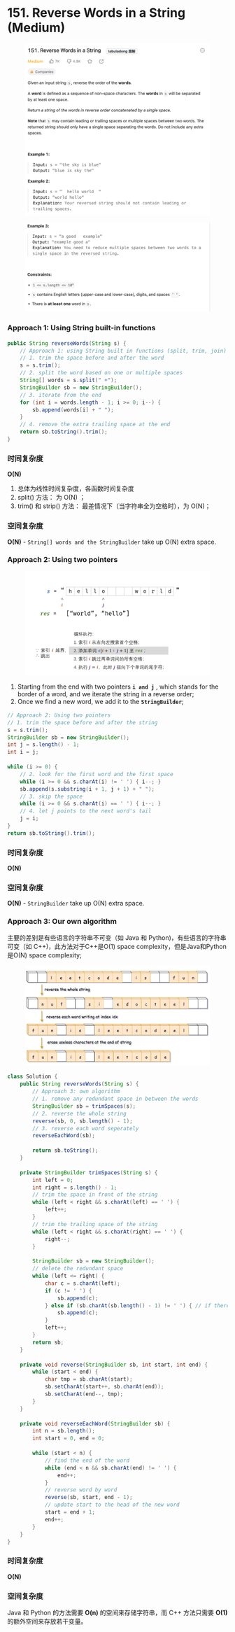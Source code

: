 # 151. Reverse Words in a String (Medium)

<figure><img src="../../../.gitbook/assets/image (45).png" alt=""><figcaption></figcaption></figure>

<figure><img src="../../../.gitbook/assets/image (46).png" alt=""><figcaption></figcaption></figure>

### Approach 1: Using String built-in functions

```java
public String reverseWords(String s) {
    // Approach 1: using String built in functions (split, trim, join)
    // 1. trim the space before and after the word
    s = s.trim();
    // 2. split the word based on one or multiple spaces
    String[] words = s.split(" +");
    StringBuilder sb = new StringBuilder();
    // 3. iterate from the end
    for (int i = words.length - 1; i >= 0; i--) {
        sb.append(words[i] + " ");
    }
    // 4. remove the extra trailing space at the end
    return sb.toString().trim();
}
```

### 时间复杂度

**O(N)**

1. 总体为线性时间复杂度，各函数时间复杂度
2. split() 方法： 为 O(N) ；&#x20;
3. trim() 和 strip() 方法： 最差情况下（当字符串全为空格时），为 O(N)；

### 空间复杂度

**O(N)** - `String[] words and the StringBuilder` take up O(N) extra space.



### Approach 2: Using two pointers&#x20;

<figure><img src="../../../.gitbook/assets/image (47).png" alt="" width="563"><figcaption></figcaption></figure>

1. Starting from the end with two pointers **`i and j`** , which stands for the border of a word, and we iterate the string in a reverse order;
2. Once we find a new word, we add it to the **`StringBuilder`**;

```java
// Approach 2: Using two pointers
// 1. trim the space before and after the string
s = s.trim();
StringBuilder sb = new StringBuilder();
int j = s.length() - 1;
int i = j;

while (i >= 0) {
    // 2. look for the first word and the first space
    while (i >= 0 && s.charAt(i) != ' ') { i--; }
    sb.append(s.substring(i + 1, j + 1) + " ");
    // 3. skip the space
    while (i >= 0 && s.charAt(i) == ' ') { i--; }
    // 4. let j points to the next word's tail
    j = i;
}
return sb.toString().trim();
```

### 时间复杂度

**O(N)**

### 空间复杂度

**O(N)** - `StringBuilder` take up O(N) extra space.

### Approach 3: Our own algorithm

主要的差别是有些语言的字符串不可变（如 Java 和 Python)，有些语言的字符串可变（如 C++)，此方法对于C++是O(1) space complexity，但是Java和Python是O(N) space complexity;

<figure><img src="../../../.gitbook/assets/image (48).png" alt=""><figcaption></figcaption></figure>

```java
class Solution {
    public String reverseWords(String s) {
        // Approach 3: own algorithm
        // 1. remove any redundant space in between the words
        StringBuilder sb = trimSpaces(s);
        // 2. reverse the whole string
        reverse(sb, 0, sb.length() - 1);
        // 3. reverse each word seperately
        reverseEachWord(sb);

        return sb.toString();
    }

    private StringBuilder trimSpaces(String s) {
        int left = 0;
        int right = s.length() - 1;
        // trim the space in front of the string
        while (left < right && s.charAt(left) == ' ') {
            left++;
        }
        // trim the trailing space of the string
        while (left < right && s.charAt(right) == ' ') {
            right--;
        }

        StringBuilder sb = new StringBuilder();
        // delete the redundant space
        while (left <= right) {
            char c = s.charAt(left);
            if (c != ' ') {
                sb.append(c);
            } else if (sb.charAt(sb.length() - 1) != ' ') { // if there's no space between two words, then add it to the StringBuilder
                sb.append(c);
            }
            left++;
        }
        return sb;
    }

    private void reverse(StringBuilder sb, int start, int end) {
        while (start < end) {
            char tmp = sb.charAt(start);
            sb.setCharAt(start++, sb.charAt(end));
            sb.setCharAt(end--, tmp);
        }
    }

    private void reverseEachWord(StringBuilder sb) {
        int n = sb.length();
        int start = 0, end = 0;

        while (start < n) {
            // find the end of the word
            while (end < n && sb.charAt(end) != ' ') {
                end++;
            }
            // reverse word by word
            reverse(sb, start, end - 1);
            // update start to the head of the new word
            start = end + 1;
            end++;
        }
    }
}
```

### 时间复杂度

**O(N)**

### 空间复杂度

Java 和 Python 的方法需要 **O(n)** 的空间来存储字符串，而 C++ 方法只需要 **O(1)** 的额外空间来存放若干变量。
